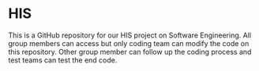 # HIS
This is a GitHub repository for our HIS project on Software Engineering.
All group members can access but only coding team can modify the code on this repository.
Other group member can follow up the coding process and test teams can test the end code.
